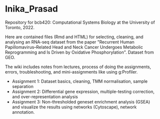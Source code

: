 # Inika_Prasad
Repository for bcb420: Computational Systems Biology at the University of Toronto, 2022.

Here are contained files (Rmd and HTML) for selecting, cleaning, and analysing an RNA-seq dataset from the paper "Recurrent Human Papillomavirus–Related Head and Neck Cancer Undergoes Metabolic Reprogramming and Is Driven by Oxidative Phosphorylation". Dataset from GEO. 


The wiki includes notes from lectures, process of doing the assignments, errors, troubleshooting, and mini-assignments like using g:Profiler. 

* Assignment 1: Dataset basics, cleaning, TMM normalisation, sample separation
* Assignment 2: Differential gene expression, multiple-testing correction, and over-representation analysis
* Assignment 3: Non-thresholded geneset enrichment analysis (GSEA) and visualize the results using networks (Cytoscape), network annotation.

